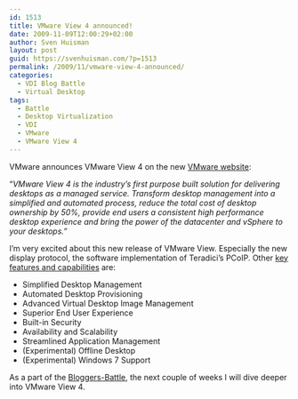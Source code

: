```yaml
---
id: 1513
title: VMware View 4 announced!
date: 2009-11-09T12:00:29+02:00
author: Sven Huisman
layout: post
guid: https://svenhuisman.com/?p=1513
permalink: /2009/11/vmware-view-4-announced/
categories:
  - VDI Blog Battle
  - Virtual Desktop
tags:
  - Battle
  - Desktop Virtualization
  - VDI
  - VMware
  - VMware View 4
---
```

VMware announces VMware View 4 on the new <a title="VMware.com" href="http://www.vmware.com" target="_blank">VMware website</a>:

&#8220;_VMware View 4 is the industry’s first purpose built solution for delivering desktops as a managed service. Transform desktop management into a simplified and automated process, reduce the total cost of desktop ownership by 50%, provide end users a consistent high performance desktop experience and bring the power of the datacenter and vSphere to your desktops.&#8221;_

I&#8217;m very excited about this new release of VMware View. Especially the new display protocol, the software implementation of Teradici&#8217;s PCoIP. Other <a title="VMware View 4" href="http://www.vmware.com/products/view/features.html" target="_blank">key features and capabilities</a> are:<!--more-->

  * Simplified Desktop Management
  * Automated Desktop Provisioning
  * Advanced Virtual Desktop Image Management
  * Superior End User Experience
  * Built-in Security
  * Availability and Scalability
  * Streamlined Application Management
  * (Experimental) Offline Desktop
  * (Experimental) Windows 7 Support

As a part of the <a title="Bloggers-Battle" href="https://svenhuisman.com/2009/11/bloggers-battle-citrix-xendesktop-vs-vmware-view/" target="_blank">Bloggers-Battle</a>, the next couple of weeks I will dive deeper into VMware View 4.